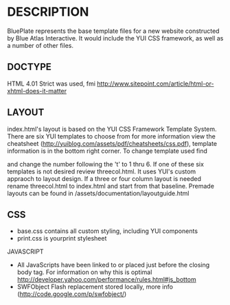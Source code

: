 # DESCRIPTION

BluePlate represents the base template files for a new website constructed by Blue Atlas Interactive. It would include the YUI CSS framework, as well as a number of other files.  

## DOCTYPE

HTML 4.01 Strict was used, fmi http://www.sitepoint.com/article/html-or-xhtml-does-it-matter

## LAYOUT

index.html's layout is based on the YUI CSS Framework Template System.  There are six YUI templates to choose from for more information view the cheatsheet (http://yuiblog.com/assets/pdf/cheatsheets/css.pdf), template information is in the bottom right corner.  To change template used find <div id="doc" class="yui-t5"> and change the number following the 't' to 1 thru 6.  If one of these six templates is not desired review threecol.html.  It uses YUI's custom appraoch to layout design.  If a three or four column layout is needed rename threecol.html to index.html and start from that baseline.  Premade layouts can be found in /assets/documentation/layoutguide.html

## CSS

*  base.css contains all custom styling, including YUI components
*  print.css is yourprint stylesheet

JAVASCRIPT

*  All JavaScripts have been linked to or placed just before the closing body tag.  For information on why this is optimal http://developer.yahoo.com/performance/rules.html#js_bottom
*  SWFObject Flash replacement stored locally, more info (http://code.google.com/p/swfobject/)   
